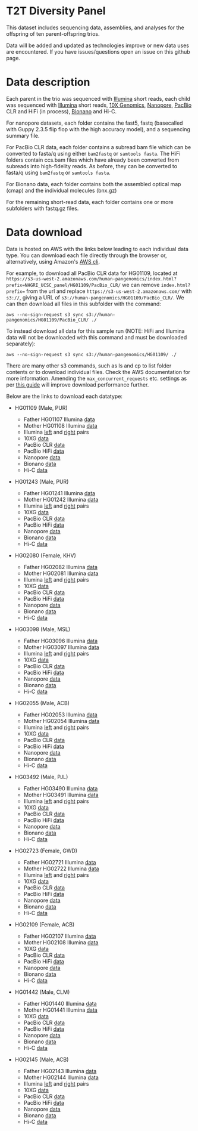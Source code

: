 # T2T Diversity Panel

This dataset includes sequencing data, assemblies, and analyses for the offspring of ten parent-offspring trios. 

Data will be added and updated as technologies improve or new data uses are encountered. If you have issues/questions open an issue on this github page.

# Data description

Each parent in the trio was sequenced with <a href="https://www.illumina.com">Illumina</a> short reads, each child was sequenced with <a href="https://www.illumina.com">Illumina</a> short reads, <a href="https://www.10xgenomics.com">10X Genomics</a>, <a href="https://nanoporetech.com">Nanopore</a>, <a href="http://www.pacb.com">PacBio</a> CLR and HiFi (in process), <a href="https://bionanogenomics.com">Bionano</a> and Hi-C.

For nanopore datasets, each folder contains the fast5, fastq (basecalled with Guppy 2.3.5 flip flop with the high accuracy model), and a sequencing summary file.

For PacBio CLR data, each folder contains a subread bam file which can be converted to fasta/q using either ``bam2fastq`` or ``samtools fasta``. The HiFi folders contain ccs.bam files which have already been converted from subreads into high-fidelity reads. As before, they can be converted to fasta/q using `bam2fastq` or ``samtools fasta``.

For Bionano data, each folder contains both the assembled optical map (cmap) and the individual molecules (bnx.gz)

For the remaining short-read data, each folder contains one or more subfolders with fastq.gz files.

# Data download

Data is hosted on AWS with the links below leading to each individual data type. You can download each file directly through the browser or, alternatively, using Amazon's <a href="https://aws.amazon.com/cli/">AWS cli</a>.

For example, to download all PacBio CLR data for HG01109, located at ``https://s3-us-west-2.amazonaws.com/human-pangenomics/index.html?prefix=NHGRI_UCSC_panel/HG01109/PacBio_CLR/`` we can remove ``index.html?prefix=`` from the url and replace ``https://s3-us-west-2.amazonaws.com/`` with ``s3://``, giving a URL of ``s3://human-pangenomics/HG01109/PacBio_CLR/``. We can then download all files in this subfolder with the command:
```
aws --no-sign-request s3 sync s3://human-pangenomics/HG01109/PacBio_CLR/ ./
```
To instead download all data for this sample run (NOTE: HiFi and Illumina data will not be downloaded with this command and must be downloaded separately):
```
aws --no-sign-request s3 sync s3://human-pangenomics/HG01109/ ./
```

There are many other s3 commands, such as ls and cp to list folder contents or to download individual files. Check the AWS documentation for more information. Amending the `max_concurrent_requests` etc. settings as per <a href="https://docs.aws.amazon.com/cli/latest/topic/s3-config.html">this guide</a> will improve download performance further.

Below are the links to download each datatype:

* HG01109 (Male, PUR)
   - Father HG01107 Illumina <a href="https://s3-us-west-2.amazonaws.com/human-pangenomics/index.html?prefix=NHGRI_UCSC_panel/HG01107/illumina/">data</a>
   - Mother HG01108 Illumina <a href="https://s3-us-west-2.amazonaws.com/human-pangenomics/index.html?prefix=NHGRI_UCSC_panel/HG01108/illumina/">data</a>
   - Illumina <a href="http://ftp.sra.ebi.ac.uk/vol1/fastq/ERR398/002/ERR3988842/ERR3988842_1.fastq.gz">left</a> and <a href="http://ftp.sra.ebi.ac.uk/vol1/fastq/ERR398/002/ERR3988842/ERR3988842_2.fastq.gz">right</a> pairs
   - 10XG <a href="https://s3-us-west-2.amazonaws.com/human-pangenomics/index.html?prefix=NHGRI_UCSC_panel/HG01109/10X/">data</a>
   - PacBio CLR <a href="https://s3-us-west-2.amazonaws.com/human-pangenomics/index.html?prefix=NHGRI_UCSC_panel/HG01109/PacBio_CLR/">data</a>
   - PacBio HiFi <a href="https://s3-us-west-2.amazonaws.com/human-pangenomics/index.html?prefix=submissions/8fa7bde9-be6f-4160-97a9-b639a8962c66--WUSTL_OTHER_HiFi/HG01109/PacBio_HiFi/">data</a>
   - Nanopore <a href="https://s3-us-west-2.amazonaws.com/human-pangenomics/index.html?prefix=NHGRI_UCSC_panel/HG01109/nanopore/">data</a>
   - Bionano <a href="https://s3-us-west-2.amazonaws.com/human-pangenomics/index.html?prefix=NHGRI_UCSC_panel/HG01109/BioNano/">data</a>
   - Hi-C <a href="https://s3-us-west-2.amazonaws.com/human-pangenomics/index.html?prefix=NHGRI_UCSC_panel/HG01109/hic/">data</a>

* HG01243 (Male, PUR)
   - Father HG01241 Illumina <a href="https://s3-us-west-2.amazonaws.com/human-pangenomics/index.html?prefix=NHGRI_UCSC_panel/HG01241/illumina/">data</a>
   - Mother HG01242 Illumina <a href="https://s3-us-west-2.amazonaws.com/human-pangenomics/index.html?prefix=NHGRI_UCSC_panel/HG01242/illumina/">data</a>
   - Illumina <a href="http://ftp.sra.ebi.ac.uk/vol1/fastq/ERR398/008/ERR3988858/ERR3988858_1.fastq.gz">left</a> and <a href="http://ftp.sra.ebi.ac.uk/vol1/fastq/ERR398/008/ERR3988858/ERR3988858_2.fastq.gz">right</a> pairs
   - 10XG <a href="https://s3-us-west-2.amazonaws.com/human-pangenomics/index.html?prefix=NHGRI_UCSC_panel/HG01243/10X/">data</a>
   - PacBio CLR <a href="https://s3-us-west-2.amazonaws.com/human-pangenomics/index.html?prefix=NHGRI_UCSC_panel/HG01243/PacBio_CLR/">data</a>
   - PacBio HiFi <a href="https://s3-us-west-2.amazonaws.com/human-pangenomics/index.html?prefix=submissions/8fa7bde9-be6f-4160-97a9-b639a8962c66--WUSTL_OTHER_HiFi/HG01243/PacBio_HiFi/">data</a>
   - Nanopore <a href="https://s3-us-west-2.amazonaws.com/human-pangenomics/index.html?prefix=NHGRI_UCSC_panel/HG01243/nanopore/">data</a>
   - Bionano <a href="https://s3-us-west-2.amazonaws.com/human-pangenomics/index.html?prefix=NHGRI_UCSC_panel/HG01243/BioNano/">data</a>
   - Hi-C <a href="https://s3-us-west-2.amazonaws.com/human-pangenomics/index.html?prefix=NHGRI_UCSC_panel/HG01243/hic/">data</a>

* HG02080 (Female, KHV)
   - Father HG02082 Illumina <a href="https://s3-us-west-2.amazonaws.com/human-pangenomics/index.html?prefix=NHGRI_UCSC_panel/HG02082/illumina/">data</a>
   - Mother HG02081 Illumina <a href="https://s3-us-west-2.amazonaws.com/human-pangenomics/index.html?prefix=NHGRI_UCSC_panel/HG02081/illumina/">data</a>
   - Illumina <a href="http://ftp.sra.ebi.ac.uk/vol1/fastq/ERR398/006/ERR3988986/ERR3988986_1.fastq.gz">left</a> and <a href="http://ftp.sra.ebi.ac.uk/vol1/fastq/ERR398/006/ERR3988986/ERR3988986_2.fastq.gz">right</a> pairs
   - 10XG <a href="https://s3-us-west-2.amazonaws.com/human-pangenomics/index.html?prefix=NHGRI_UCSC_panel/HG02080/10X/">data</a>
   - PacBio CLR <a href="https://s3-us-west-2.amazonaws.com/human-pangenomics/index.html?prefix=NHGRI_UCSC_panel/HG02080/PacBio_CLR/">data</a>
   - PacBio HiFi <a href="https://s3-us-west-2.amazonaws.com/human-pangenomics/index.html?prefix=submissions/8fa7bde9-be6f-4160-97a9-b639a8962c66--WUSTL_OTHER_HiFi/HG02080/PacBio_HiFi/">data</a>
   - Nanopore <a href="https://s3-us-west-2.amazonaws.com/human-pangenomics/index.html?prefix=NHGRI_UCSC_panel/HG02080/nanopore/">data</a>
   - Bionano <a href="https://s3-us-west-2.amazonaws.com/human-pangenomics/index.html?prefix=NHGRI_UCSC_panel/HG02080/BioNano/">data</a>
   - Hi-C <a href="https://s3-us-west-2.amazonaws.com/human-pangenomics/index.html?prefix=NHGRI_UCSC_panel/HG02080/hic/">data</a>

* HG03098 (Male, MSL)
   - Father HG03096 Illumina <a href="https://s3-us-west-2.amazonaws.com/human-pangenomics/index.html?prefix=NHGRI_UCSC_panel/HG03096/illumina/">data</a>
   - Mother HG03097 Illumina <a href="https://s3-us-west-2.amazonaws.com/human-pangenomics/index.html?prefix=NHGRI_UCSC_panel/HG03097/illumina/">data</a>
   - Illumina <a href="http://ftp.sra.ebi.ac.uk/vol1/fastq/ERR398/009/ERR3989119/ERR3989119_1.fastq.gz">left</a> and <a href="http://ftp.sra.ebi.ac.uk/vol1/fastq/ERR398/009/ERR3989119/ERR3989119_2.fastq.gz">right</a> pairs
   - 10XG <a href="https://s3-us-west-2.amazonaws.com/human-pangenomics/index.html?prefix=NHGRI_UCSC_panel/HG03098/10X/">data</a>
   - PacBio CLR <a href="https://s3-us-west-2.amazonaws.com/human-pangenomics/index.html?prefix=NHGRI_UCSC_panel/HG03098/PacBio_CLR/">data</a>
   - PacBio HiFi <a href="https://s3-us-west-2.amazonaws.com/human-pangenomics/index.html?prefix=submissions/8fa7bde9-be6f-4160-97a9-b639a8962c66--WUSTL_OTHER_HiFi/HG03098/PacBio_HiFi/">data</a>
   - Nanopore <a href="https://s3-us-west-2.amazonaws.com/human-pangenomics/index.html?prefix=NHGRI_UCSC_panel/HG03098/nanopore/">data</a>
   - Bionano <a href="https://s3-us-west-2.amazonaws.com/human-pangenomics/index.html?prefix=NHGRI_UCSC_panel/HG03098/BioNano/">data</a>
   - Hi-C <a href="https://s3-us-west-2.amazonaws.com/human-pangenomics/index.html?prefix=NHGRI_UCSC_panel/HG03098/hic/">data</a>

* HG02055 (Male, ACB)
   - Father HG02053 Illumina <a href="https://s3-us-west-2.amazonaws.com/human-pangenomics/index.html?prefix=NHGRI_UCSC_panel/HG02053/illumina/">data</a>
   - Mother HG02054 Illumina <a href="https://s3-us-west-2.amazonaws.com/human-pangenomics/index.html?prefix=NHGRI_UCSC_panel/HG02054/illumina/">data</a>
   - Illumina <a href="http://ftp.sra.ebi.ac.uk/vol1/fastq/ERR398/009/ERR3988979/ERR3988979_1.fastq.gz">left</a> and <a href="http://ftp.sra.ebi.ac.uk/vol1/fastq/ERR398/009/ERR3988979/ERR3988979_2.fastq.gz">right</a> pairs
   - 10XG <a href="https://s3-us-west-2.amazonaws.com/human-pangenomics/index.html?prefix=NHGRI_UCSC_panel/HG02055/10X/">data</a>
   - PacBio CLR <a href="https://s3-us-west-2.amazonaws.com/human-pangenomics/index.html?prefix=NHGRI_UCSC_panel/HG02055/PacBio_CLR/">data</a>
   - PacBio HiFi <a href="https://s3-us-west-2.amazonaws.com/human-pangenomics/index.html?prefix=submissions/8fa7bde9-be6f-4160-97a9-b639a8962c66--WUSTL_OTHER_HiFi/HG02055/PacBio_HiFi/">data</a>   
   - Nanopore <a href="https://s3-us-west-2.amazonaws.com/human-pangenomics/index.html?prefix=NHGRI_UCSC_panel/HG02055/nanopore/">data</a>
   - Bionano <a href="https://s3-us-west-2.amazonaws.com/human-pangenomics/index.html?prefix=NHGRI_UCSC_panel/HG02055/BioNano/">data</a>
   - Hi-C <a href="https://s3-us-west-2.amazonaws.com/human-pangenomics/index.html?prefix=NHGRI_UCSC_panel/HG02055/hic/">data</a>

* HG03492 (Male, PJL)
   - Father HG03490 Illumina <a href="https://s3-us-west-2.amazonaws.com/human-pangenomics/index.html?prefix=NHGRI_UCSC_panel/HG03490/illumina/">data</a>
   - Mother HG03491 Illumina <a href="https://s3-us-west-2.amazonaws.com/human-pangenomics/index.html?prefix=NHGRI_UCSC_panel/HG03491/illumina/">data</a>
   - Illumina <a href="http://ftp.sra.ebi.ac.uk/vol1/fastq/ERR398/003/ERR3989173/ERR3989173_1.fastq.gz">left</a> and <a href="http://ftp.sra.ebi.ac.uk/vol1/fastq/ERR398/003/ERR3989173/ERR3989173_2.fastq.gz">right</a> pairs
   - 10XG <a href="https://s3-us-west-2.amazonaws.com/human-pangenomics/index.html?prefix=NHGRI_UCSC_panel/HG03492/10X/">data</a>
   - PacBio CLR <a href="https://s3-us-west-2.amazonaws.com/human-pangenomics/index.html?prefix=NHGRI_UCSC_panel/HG03492/PacBio_CLR/">data</a>
   - PacBio HiFi <a href="https://s3-us-west-2.amazonaws.com/human-pangenomics/index.html?prefix=submissions/8fa7bde9-be6f-4160-97a9-b639a8962c66--WUSTL_OTHER_HiFi/HG03492/PacBio_HiFi/">data</a>
   - Nanopore <a href="https://s3-us-west-2.amazonaws.com/human-pangenomics/index.html?prefix=NHGRI_UCSC_panel/HG03492/nanopore/">data</a>
   - Bionano <a href="https://s3-us-west-2.amazonaws.com/human-pangenomics/index.html?prefix=NHGRI_UCSC_panel/HG03492/BioNano/">data</a>
   - Hi-C <a href="https://s3-us-west-2.amazonaws.com/human-pangenomics/index.html?prefix=NHGRI_UCSC_panel/HG03492/hic/">data</a>

* HG02723 (Female, GWD)
   - Father HG02721 Illumina <a href="https://s3-us-west-2.amazonaws.com/human-pangenomics/index.html?prefix=NHGRI_UCSC_panel/HG02721/illumina/">data</a>
   - Mother HG02722 Illumina <a href="https://s3-us-west-2.amazonaws.com/human-pangenomics/index.html?prefix=NHGRI_UCSC_panel/HG02722/illumina/">data</a>
   - Illumina <a href="http://ftp.sra.ebi.ac.uk/vol1/fastq/ERR398/000/ERR3989060/ERR3989060_1.fastq.gz">left</a> and <a href="http://ftp.sra.ebi.ac.uk/vol1/fastq/ERR398/000/ERR3989060/ERR3989060_2.fastq.gz">right</a> pairs
   - 10XG <a href="https://s3-us-west-2.amazonaws.com/human-pangenomics/index.html?prefix=NHGRI_UCSC_panel/HG02723/10X/">data</a>
   - PacBio CLR <a href="https://s3-us-west-2.amazonaws.com/human-pangenomics/index.html?prefix=NHGRI_UCSC_panel/HG02723/PacBio_CLR/">data</a>
   - PacBio HiFi <a href="https://s3-us-west-2.amazonaws.com/human-pangenomics/index.html?prefix=submissions/8fa7bde9-be6f-4160-97a9-b639a8962c66--WUSTL_OTHER_HiFi/HG02723/PacBio_HiFi/">data</a>
   - Nanopore <a href="https://s3-us-west-2.amazonaws.com/human-pangenomics/index.html?prefix=NHGRI_UCSC_panel/HG02723/nanopore/">data</a>
   - Bionano <a href="https://s3-us-west-2.amazonaws.com/human-pangenomics/index.html?prefix=NHGRI_UCSC_panel/HG02723/BioNano/">data</a>
   - Hi-C <a href="https://s3-us-west-2.amazonaws.com/human-pangenomics/index.html?prefix=NHGRI_UCSC_panel/HG02723/hic/">data</a>

* HG02109 (Female, ACB)
   - Father HG02107 Illumina <a href="https://s3-us-west-2.amazonaws.com/human-pangenomics/index.html?prefix=NHGRI_UCSC_panel/HG02107/illumina/">data</a>
   - Mother HG02108 Illumina <a href="https://s3-us-west-2.amazonaws.com/human-pangenomics/index.html?prefix=NHGRI_UCSC_panel/HG02108/illumina/">data</a>
   - 10XG <a href="https://s3-us-west-2.amazonaws.com/human-pangenomics/index.html?prefix=NHGRI_UCSC_panel/HG02109/10X/">data</a>
   - PacBio CLR <a href="https://s3-us-west-2.amazonaws.com/human-pangenomics/index.html?prefix=NHGRI_UCSC_panel/HG02109/PacBio_CLR/">data</a>
   - PacBio HiFi <a href="https://s3-us-west-2.amazonaws.com/human-pangenomics/index.html?prefix=submissions/8fa7bde9-be6f-4160-97a9-b639a8962c66--WUSTL_OTHER_HiFi/HG02109/PacBio_HiFi/">data</a>
   - Nanopore <a href="https://s3-us-west-2.amazonaws.com/human-pangenomics/index.html?prefix=NHGRI_UCSC_panel/HG02109/nanopore/">data</a>
   - Bionano <a href="https://s3-us-west-2.amazonaws.com/human-pangenomics/index.html?prefix=NHGRI_UCSC_panel/HG02109/BioNano/">data</a>
   - Hi-C <a href="https://s3-us-west-2.amazonaws.com/human-pangenomics/index.html?prefix=NHGRI_UCSC_panel/HG02109/hic/">data</a>

* HG01442 (Male, CLM)
   - Father HG01440 Illumina <a href="https://s3-us-west-2.amazonaws.com/human-pangenomics/index.html?prefix=NHGRI_UCSC_panel/HG01440/illumina/">data</a>
   - Mother HG01441 Illumina <a href="https://s3-us-west-2.amazonaws.com/human-pangenomics/index.html?prefix=NHGRI_UCSC_panel/HG01441/illumina/">data</a>
   - 10XG <a href="https://s3-us-west-2.amazonaws.com/human-pangenomics/index.html?prefix=NHGRI_UCSC_panel/HG01442/10X/">data</a>
   - PacBio CLR <a href="https://s3-us-west-2.amazonaws.com/human-pangenomics/index.html?prefix=NHGRI_UCSC_panel/HG01442/PacBio_CLR/">data</a>
   - PacBio HiFi <a href="https://s3-us-west-2.amazonaws.com/human-pangenomics/index.html?prefix=submissions/8fa7bde9-be6f-4160-97a9-b639a8962c66--WUSTL_OTHER_HiFi/HG01442/PacBio_HiFi/">data</a>
   - Nanopore <a href="https://s3-us-west-2.amazonaws.com/human-pangenomics/index.html?prefix=NHGRI_UCSC_panel/HG01442/nanopore/">data</a>
   - Bionano <a href="https://s3-us-west-2.amazonaws.com/human-pangenomics/index.html?prefix=NHGRI_UCSC_panel/HG01442/BioNano/">data</a>
   - Hi-C <a href="https://s3-us-west-2.amazonaws.com/human-pangenomics/index.html?prefix=NHGRI_UCSC_panel/HG01442/hic/">data</a>

* HG02145 (Male, ACB)
   - Father HG02143 Illumina <a href="https://s3-us-west-2.amazonaws.com/human-pangenomics/index.html?prefix=NHGRI_UCSC_panel/HG02143/illumina/">data</a>
   - Mother HG02144 Illumina <a href="https://s3-us-west-2.amazonaws.com/human-pangenomics/index.html?prefix=NHGRI_UCSC_panel/HG02144/illumina/">data</a>
   - Illumina <a href="http://ftp.sra.ebi.ac.uk/vol1/fastq/ERR398/005/ERR3988995/ERR3988995_1.fastq.gz">left</a> and <a href="http://ftp.sra.ebi.ac.uk/vol1/fastq/ERR398/005/ERR3988995/ERR3988995_2.fastq.gz">right</a> pairs
   - 10XG <a href="https://s3-us-west-2.amazonaws.com/human-pangenomics/index.html?prefix=NHGRI_UCSC_panel/HG02145/10X/">data</a>
   - PacBio CLR <a href="https://s3-us-west-2.amazonaws.com/human-pangenomics/index.html?prefix=NHGRI_UCSC_panel/HG02145/PacBio_CLR/">data</a>
   - PacBio HiFi <a href="https://s3-us-west-2.amazonaws.com/human-pangenomics/index.html?prefix=submissions/8fa7bde9-be6f-4160-97a9-b639a8962c66--WUSTL_OTHER_HiFi/HG02145/PacBio_HiFi/">data</a>
   - Nanopore <a href="https://s3-us-west-2.amazonaws.com/human-pangenomics/index.html?prefix=NHGRI_UCSC_panel/HG02145/nanopore/">data</a>
   - Bionano <a href="https://s3-us-west-2.amazonaws.com/human-pangenomics/index.html?prefix=NHGRI_UCSC_panel/HG02145/BioNano/">data</a>
   - Hi-C <a href="https://s3-us-west-2.amazonaws.com/human-pangenomics/index.html?prefix=NHGRI_UCSC_panel/HG02145/hic/">data</a>
